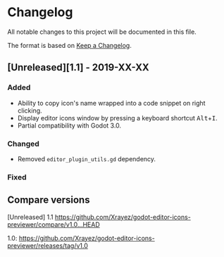 # Changelog

All notable changes to this project will be documented in this file.

The format is based on [Keep a Changelog](http://keepachangelog.com/en/1.0.0/).

## [Unreleased][1.1] - 2019-XX-XX

### Added

- Ability to copy icon's name wrapped into a code snippet on right clicking.
- Display editor icons window by pressing a keyboard shortcut <kbd>Alt</kbd>+<kbd>I</kbd>.
- Partial compatibility with Godot 3.0.

### Changed

- Removed `editor_plugin_utils.gd` dependency.

### Fixed


## Compare versions
[Unreleased] 1.1 https://github.com/Xrayez/godot-editor-icons-previewer/compare/v1.0...HEAD

1.0: https://github.com/Xrayez/godot-editor-icons-previewer/releases/tag/v1.0